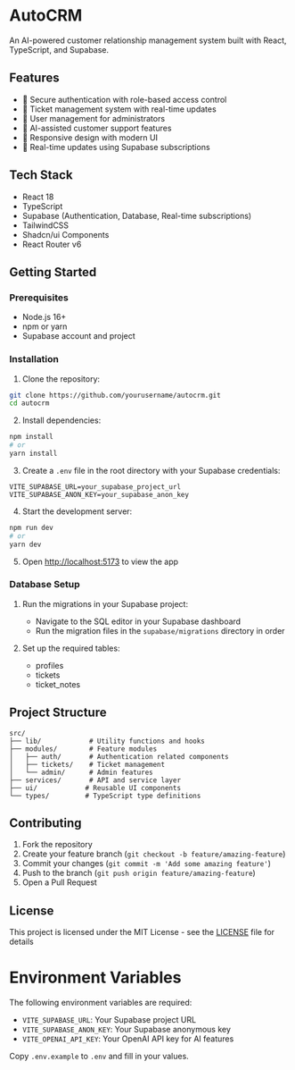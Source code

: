 # AutoCRM

An AI-powered customer relationship management system built with React, TypeScript, and Supabase.

## Features

- 🔐 Secure authentication with role-based access control
- 🎫 Ticket management system with real-time updates
- 👥 User management for administrators
- 🤖 AI-assisted customer support features
- 📱 Responsive design with modern UI
- 🔄 Real-time updates using Supabase subscriptions

## Tech Stack

- React 18
- TypeScript
- Supabase (Authentication, Database, Real-time subscriptions)
- TailwindCSS
- Shadcn/ui Components
- React Router v6

## Getting Started

### Prerequisites

- Node.js 16+
- npm or yarn
- Supabase account and project

### Installation

1. Clone the repository:
```bash
git clone https://github.com/yourusername/autocrm.git
cd autocrm
```

2. Install dependencies:
```bash
npm install
# or
yarn install
```

3. Create a `.env` file in the root directory with your Supabase credentials:
```env
VITE_SUPABASE_URL=your_supabase_project_url
VITE_SUPABASE_ANON_KEY=your_supabase_anon_key
```

4. Start the development server:
```bash
npm run dev
# or
yarn dev
```

5. Open [http://localhost:5173](http://localhost:5173) to view the app

### Database Setup

1. Run the migrations in your Supabase project:
   - Navigate to the SQL editor in your Supabase dashboard
   - Run the migration files in the `supabase/migrations` directory in order

2. Set up the required tables:
   - profiles
   - tickets
   - ticket_notes

## Project Structure

```
src/
├── lib/            # Utility functions and hooks
├── modules/        # Feature modules
│   ├── auth/       # Authentication related components
│   ├── tickets/    # Ticket management
│   └── admin/      # Admin features
├── services/       # API and service layer
├── ui/            # Reusable UI components
└── types/         # TypeScript type definitions
```

## Contributing

1. Fork the repository
2. Create your feature branch (`git checkout -b feature/amazing-feature`)
3. Commit your changes (`git commit -m 'Add some amazing feature'`)
4. Push to the branch (`git push origin feature/amazing-feature`)
5. Open a Pull Request

## License

This project is licensed under the MIT License - see the [LICENSE](LICENSE) file for details

# Environment Variables

The following environment variables are required:

- `VITE_SUPABASE_URL`: Your Supabase project URL
- `VITE_SUPABASE_ANON_KEY`: Your Supabase anonymous key
- `VITE_OPENAI_API_KEY`: Your OpenAI API key for AI features

Copy `.env.example` to `.env` and fill in your values.
